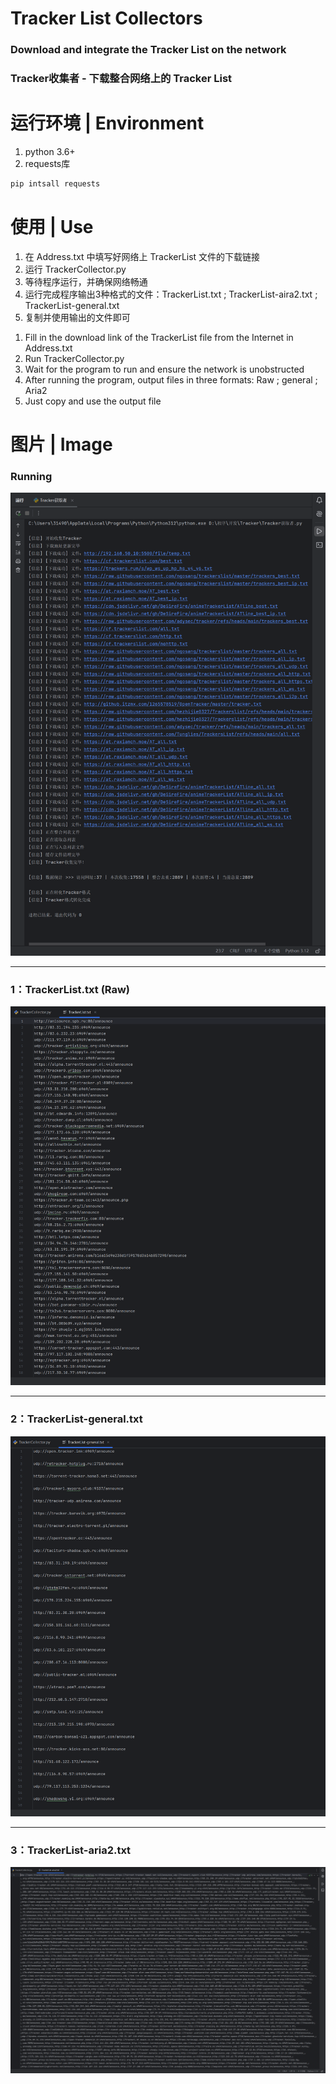 # Tracker List Collectors

### Download and integrate the Tracker List on the network

### Tracker收集者 - 下载整合网络上的 Tracker List

# 运行环境 | Environment

1. python 3.6+
2. requests库

```cmd
pip intsall requests
```

# 使用 | Use

1. 在 Address.txt 中填写好网络上 TrackerList 文件的下载链接
2. 运行 TrackerCollector.py
3. 等待程序运行，并确保网络畅通
4. 运行完成程序输出3种格式的文件：TrackerList.txt ; TrackerList-aira2.txt ; TrackerList-general.txt
5. 复制并使用输出的文件即可

> > > 

1. Fill in the download link of the TrackerList file from the Internet in Address.txt
2. Run TrackerCollector.py
3. Wait for the program to run and ensure the network is unobstructed
4. After running the program, output files in three formats: Raw ; general ; Aria2
5. Just copy and use the output file



# 图片 | Image

### Running

![run.png](https://raw.githubusercontent.com/zzydd/Tracker-List-Collector/refs/heads/main/img/run.png "run.png")

---

### 1：TrackerList.txt (Raw)

![run.png](https://raw.githubusercontent.com/zzydd/Tracker-List-Collector/refs/heads/main/img/raw.png "run.png")

---

### 2：TrackerList-general.txt

![run.png](https://raw.githubusercontent.com/zzydd/Tracker-List-Collector/refs/heads/main/img/general.png "run.png")

---

### 3：TrackerList-aria2.txt

![run.png](https://raw.githubusercontent.com/zzydd/Tracker-List-Collector/refs/heads/main/img/aria2.png "run.png")
